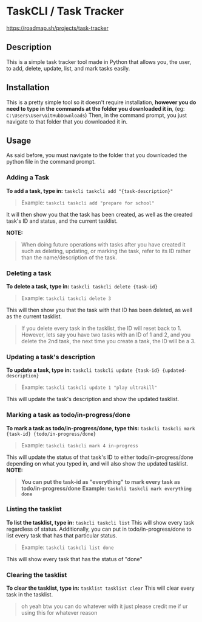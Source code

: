 # TaskCLI / Task Tracker
https://roadmap.sh/projects/task-tracker

## Description
This is a simple task tracker tool made in Python that allows you, the user, to add, delete, update, list, and mark tasks easily.

## Installation
This is a pretty simple tool so it doesn't require installation, **however you do need to type in the commands at the folder you downloaded it in**, (eg: `C:\Users\User\GitHubDownloads`)
Then, in the command prompt, you just navigate to that folder that you downloaded it in.

## Usage
As said before, you must navigate to the folder that you downloaded the python file in the command prompt.
### Adding a Task
**To add a task, type in:**
`taskcli taskcli add "{task-description}"`
> Example: `taskcli taskcli add "prepare for school"`

It will then show you that the task has been created, as well as the created task's ID and status, and the current tasklist.

**NOTE:**
> When doing future operations with tasks after you have created it such as deleting, updating, or marking the task, refer to its ID rather than the name/description of the task.

### Deleting a task
**To delete a task, type in:**
`taskcli taskcli delete {task-id}`
> Example: `taskcli taskcli delete 3`

This will then show you that the task with that ID has been deleted, as well as the current tasklist.
> If you delete every task in the tasklist, the ID will reset back to 1.
> However, lets say you have two tasks with an ID of 1 and 2, and you delete the 2nd task, the next time you create a task, the ID will be a 3.

### Updating a task's description
**To update a task, type in:**
`taskcli taskcli update {task-id} {updated-description}`
> Example: `taskcli taskcli update 1 "play ultrakill"`

This will update the task's description and show the updated tasklist.
### Marking a task as todo/in-progress/done
**To mark a task as todo/in-progress/done, type this:**
`taskcli taskcli mark {task-id} {todo/in-progress/done}`
> Example: `taskcli taskcli mark 4 in-progress`

This will update the status of that task's ID to either todo/in-progress/done depending on what you typed in, and will also show the updated tasklist.
**NOTE:**
> **You can put the task-id as "everything" to mark every task as todo/in-progress/done**
> **Example: `taskcli taskcli mark everything done`**

### Listing the tasklist
**To list the tasklist, type in:**
`taskcli taskcli list`
This will show every task regardless of status.
Additionally, you can put in todo/in-progress/done to list every task that has that particular status.
> Example: `taskcli taskcli list done`

This will show every task that has the status of "done"
### Clearing the tasklist
**To clear the tasklist, type in:**
`tasklist tasklist clear`
This will clear every task in the tasklist.

> oh yeah btw you can do whatever with it just please credit me if ur using this for whatever reason
